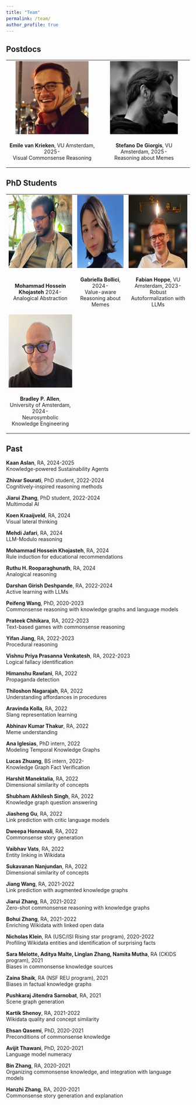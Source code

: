 ```yaml
---
title: "Team"
permalink: /team/
author_profile: true
---
```





## Postdocs

<table style="border-collapse: collapse; border: none; table-layout: fixed ; width: 100%;">
  <tr style="border: none;">
<td style="text-align: center; border: none">
<img style="height:200px" src="../images/Emile.jpg">
</td>
<td style="text-align: center; border: none">
<img style="height:200px" src="../images/Stefano.jpg">
</td>

</tr>
<tr style="border: none;">
  <td style="text-align: center; border: none">  
    <p><b>Emile van Krieken</b>, VU Amsterdam, 2025-<br/>
    Visual Commonsense Reasoning</p>
  </td>
<td style="text-align: center; border: none">  
    <p><b>Stefano De Giorgis</b>, VU Amsterdam, 2025-<br/>
    Reasoning about Memes</p>
  </td>
  </tr>
</table>

## PhD Students

<table style="border-collapse: collapse; border: none; table-layout: fixed ; width: 100%;">
<tr style="border: none;">
<td style="text-align: center; border: none">
    <img style="height:200px" src="../images/Hossein.png">
</td>
  <td style="text-align: center; border: none">
        <img style="height:200px" src="../images/Gabriella.jpeg">
  </td>
<td style="text-align: center; border: none">
<img style="height:200px" src="../images/Fabian-Hoppe.jpeg">
</td>
</tr>
<tr style="border: none;">
  <td style="text-align: center; border: none">
    <p><b>Mohammad Hossein Khojasteh</b> 2024-<br/>
    Analogical Abstraction</p>
  </td>
  <td style="text-align: center; border: none">
    <p><b>Gabriella Bollici</b>, 2024-<br/>
    Value-aware Reasoning about Memes</p>
  </td>
  <td style="text-align: center; border: none">  
    <p><b>Fabian Hoppe</b>, VU Amsterdam, 2023-<br/>
    Robust Autoformalization with LLMs</p>
  </td>
</tr>
<tr style="border: none;">
  <td style="text-align: center; border: none">
        <img style="height:200px" src="../images/Brad.jpg">
  </td>
  <td style="text-align: center; border: none">
  </td>
  <td style="text-align: center; border: none">
</td>
</tr>
<tr style="border: none;">
  <td style="text-align: center; border: none">
    <p><b>Bradley P. Allen</b>, University of Amsterdam, 2024-<br/>
    Neurosymbolic Knowledge Engineering</p>
  </td>
  <td style="text-align: center; border: none">
  </td>
  <td style="text-align: center; border: none">
  </td>
  </tr>
</table>


## Past

**Kaan Aslan**, RA, 2024-2025 \
Knowledge-powered Sustainability Agents

**Zhivar Sourati**, PhD student, 2022-2024 \
Cognitively-inspired reasoning methods

**Jiarui Zhang**, PhD student, 2022-2024 \
Multimodal AI

**Koen Kraaijveld**, RA, 2024 \
Visual lateral thinking

**Mehdi Jafari**, RA, 2024 \
LLM-Modulo reasoning

**Mohammad Hossein Khojasteh**, RA, 2024 \
Rule induction for educational recommendations

**Ruthu H. Rooparaghunath**, RA, 2024 \
Analogical reasoning

**Darshan Girish Deshpande**, RA, 2022-2024 \
Active learning with LLMs

**Peifeng Wang**, PhD, 2020-2023 \
Commonsense reasoning with knowledge graphs and language models

**Prateek Chhikara**, RA, 2022-2023 \
Text-based games with commonsense reasoning

**Yifan Jiang**, RA, 2022-2023 \
Procedural reasoning

**Vishnu Priya Prasanna Venkatesh**, RA, 2022-2023 \
Logical fallacy identification

**Himanshu Rawlani**, RA, 2022 \
Propaganda detection

**Thiloshon Nagarajah**, RA, 2022 \
Understanding affordances in procedures

**Aravinda Kolla**, RA, 2022 \
Slang representation learning

**Abhinav Kumar Thakur**, RA, 2022 \
Meme understanding

**Ana Iglesias**, PhD intern, 2022 \
Modeling Temporal Knowledge Graphs

**Lucas Zhuang**, BS intern, 2022-\
Knowledge Graph Fact Verification

**Harshit Manektalia**, RA, 2022\
Dimensional similarity of concepts

**Shubham Akhilesh Singh**, RA, 2022\
Knowledge graph question answering

**Jiasheng Gu**, RA, 2022\
Link prediction with critic language models

**Dweepa Honnavali**, RA, 2022\
Commonsense story generation

**Vaibhav Vats**, RA, 2022\
Entity linking in Wikidata

**Sukavanan Nanjundan**, RA, 2022\
Dimensional similarity of concepts

**Jiang Wang**, RA, 2021-2022\
Link prediction with augmented knowledge graphs

**Jiarui Zhang**, RA, 2021-2022\
Zero-shot commonsense reasoning with knowledge graphs

**Bohui Zhang**, RA, 2021-2022\
Enriching Wikidata with linked open data

**Nicholas Klein**, RA (USC/ISI Rising star program), 2020-2022\
Profiling Wikidata entities and identification of surprising facts

**Sara Melotte, Aditya Malte, Linglan Zhang, Namita Mutha**, RA (CKIDS program), 2021\
Biases in commonsense knowledge sources

**Zaina Shaik**, RA (NSF REU program), 2021\
Biases in factual knowledge graphs

**Pushkaraj Jitendra Sarnobat**, RA, 2021\
Scene graph generation

**Kartik Shenoy**, RA, 2021-2022\
Wikidata quality and concept similarity

**Ehsan Qasemi**, PhD, 2020-2021\
Preconditions of commonsense knowledge

**Avijit Thawani**, PhD, 2020-2021\
Language model numeracy

**Bin Zhang**, RA, 2020-2021\
Organizing commonsense knowledge, and integration with language models

**Hanzhi Zhang**, RA, 2020-2021\
Commonsense story generation and explanation
